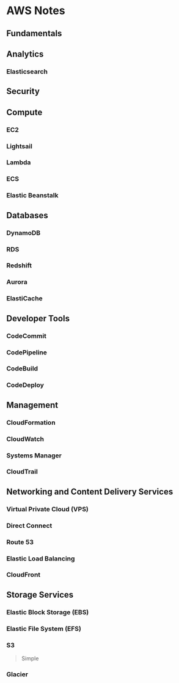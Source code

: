 # AWS Notes

## Fundamentals

## Analytics

### Elasticsearch

## Security

## Compute

### EC2

### Lightsail

### Lambda

### ECS

### Elastic Beanstalk

## Databases

### DynamoDB

### RDS

### Redshift

### Aurora

### ElastiCache

## Developer Tools

### CodeCommit

### CodePipeline

### CodeBuild

### CodeDeploy

## Management

### CloudFormation

### CloudWatch

### Systems Manager

### CloudTrail

## Networking and Content Delivery Services

### Virtual Private Cloud (VPS)

### Direct Connect

### Route 53

### Elastic Load Balancing

### CloudFront

## Storage Services

### Elastic Block Storage (EBS)

### Elastic File System (EFS)

### S3

> Simple

### Glacier
